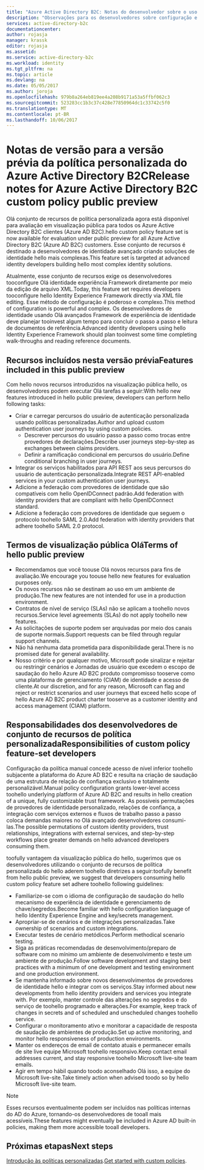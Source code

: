 ```yaml
---
title: "Azure Active Directory B2C: Notas do desenvolvedor sobre o uso de políticas personalizadas | Microsoft Docs"
description: "Observações para os desenvolvedores sobre configuração e manutenção do B2C do Azure AD com políticas personalizadas"
services: active-directory-b2c
documentationcenter: 
author: rojasja
manager: krassk
editor: rojasja
ms.assetid: 
ms.service: active-directory-b2c
ms.workload: identity
ms.tgt_pltfrm: na
ms.topic: article
ms.devlang: na
ms.date: 05/05/2017
ms.author: joroja
ms.openlocfilehash: 979b8a264eb819ee4a208b9171a53a5ffbf062c3
ms.sourcegitcommit: 523283cc1b3c37c428e77850964dc1c33742c5f0
ms.translationtype: MT
ms.contentlocale: pt-BR
ms.lasthandoff: 10/06/2017
---
```

# <a name="release-notes-for-azure-active-directory-b2c-custom-policy-public-preview"></a><span data-ttu-id="8fb00-103">Notas de versão para a versão prévia da política personalizada do Azure Active Directory B2C</span><span class="sxs-lookup"><span data-stu-id="8fb00-103">Release notes for Azure Active Directory B2C custom policy public preview</span></span>
<span data-ttu-id="8fb00-104">Olá conjunto de recursos de política personalizada agora está disponível para avaliação em visualização pública para todos os Azure Active Directory B2C clientes (Azure AD B2C).</span><span class="sxs-lookup"><span data-stu-id="8fb00-104">hello custom policy feature set is now available for evaluation under public preview for all Azure Active Directory B2C (Azure AD B2C) customers.</span></span> <span data-ttu-id="8fb00-105">Esse conjunto de recursos é destinado a desenvolvedores de identidade avançado criando soluções de identidade hello mais complexas.</span><span class="sxs-lookup"><span data-stu-id="8fb00-105">This feature set is targeted at advanced identity developers building hello most complex identity solutions.</span></span>  

<span data-ttu-id="8fb00-106">Atualmente, esse conjunto de recursos exige os desenvolvedores tooconfigure Olá identidade experiência Framework diretamente por meio da edição de arquivo XML.</span><span class="sxs-lookup"><span data-stu-id="8fb00-106">Today, this feature set requires developers tooconfigure hello Identity Experience Framework directly via XML file editing.</span></span> <span data-ttu-id="8fb00-107">Esse método de configuração é poderoso e complexo.</span><span class="sxs-lookup"><span data-stu-id="8fb00-107">This method of configuration is powerful and complex.</span></span> <span data-ttu-id="8fb00-108">Os desenvolvedores de identidade usando Olá avançados Framework de experiência de identidade deve planejar tooinvest algum tempo para concluir o passo a passo e leitura de documentos de referência.</span><span class="sxs-lookup"><span data-stu-id="8fb00-108">Advanced identity developers using hello Identity Experience Framework should plan tooinvest some time completing walk-throughs and reading reference documents.</span></span> 

## <a name="features-included-in-this-public-preview"></a><span data-ttu-id="8fb00-109">Recursos incluídos nesta versão prévia</span><span class="sxs-lookup"><span data-stu-id="8fb00-109">Features included in this public preview</span></span>
<span data-ttu-id="8fb00-110">Com hello novos recursos introduzidos na visualização pública hello, os desenvolvedores podem executar Olá tarefas a seguir:</span><span class="sxs-lookup"><span data-stu-id="8fb00-110">With hello new features introduced in hello public preview, developers can perform hello following tasks:</span></span><br>

* <span data-ttu-id="8fb00-111">Criar e carregar percursos do usuário de autenticação personalizada usando políticas personalizadas.</span><span class="sxs-lookup"><span data-stu-id="8fb00-111">Author and upload custom authentication user journeys by using custom policies.</span></span> 
   * <span data-ttu-id="8fb00-112">Descrever percursos do usuário passo a passo como trocas entre provedores de declarações.</span><span class="sxs-lookup"><span data-stu-id="8fb00-112">Describe user journeys step-by-step as exchanges between claims providers.</span></span> 
   * <span data-ttu-id="8fb00-113">Definir a ramificação condicional em percursos do usuário.</span><span class="sxs-lookup"><span data-stu-id="8fb00-113">Define conditional branching in user journeys.</span></span> 
* <span data-ttu-id="8fb00-114">Integrar os serviços habilitados para API REST aos seus percursos do usuário de autenticação personalizada.</span><span class="sxs-lookup"><span data-stu-id="8fb00-114">Integrate REST API-enabled services in your custom authentication user journeys.</span></span>  
* <span data-ttu-id="8fb00-115">Adicione a federação com provedores de identidade que são compatíveis com hello OpenIDConnect padrão.</span><span class="sxs-lookup"><span data-stu-id="8fb00-115">Add federation with identity providers that are compliant with hello OpenIDConnect standard.</span></span> <br>
* <span data-ttu-id="8fb00-116">Adicione a federação com provedores de identidade que seguem o protocolo toohello SAML 2.0.</span><span class="sxs-lookup"><span data-stu-id="8fb00-116">Add federation with identity providers that adhere toohello SAML 2.0 protocol.</span></span> 

## <a name="terms-of-hello-public-preview"></a><span data-ttu-id="8fb00-117">Termos de visualização pública Olá</span><span class="sxs-lookup"><span data-stu-id="8fb00-117">Terms of hello public preview</span></span>

* <span data-ttu-id="8fb00-118">Recomendamos que você toouse Olá novos recursos para fins de avaliação.</span><span class="sxs-lookup"><span data-stu-id="8fb00-118">We encourage you toouse hello new features for evaluation purposes only.</span></span><br>
* <span data-ttu-id="8fb00-119">Os novos recursos não se destinam ao uso em um ambiente de produção.</span><span class="sxs-lookup"><span data-stu-id="8fb00-119">The new features are not intended for use in a production environment.</span></span><br>
* <span data-ttu-id="8fb00-120">Contratos de nível de serviço (SLAs) não se aplicam a toohello novos recursos.</span><span class="sxs-lookup"><span data-stu-id="8fb00-120">Service level agreements (SLAs) do not apply toohello new features.</span></span> <br>
* <span data-ttu-id="8fb00-121">As solicitações de suporte podem ser arquivadas por meio dos canais de suporte normais.</span><span class="sxs-lookup"><span data-stu-id="8fb00-121">Support requests can be filed through regular support channels.</span></span> <br>
* <span data-ttu-id="8fb00-122">Não há nenhuma data prometida para disponibilidade geral.</span><span class="sxs-lookup"><span data-stu-id="8fb00-122">There is no promised date for general availability.</span></span><br>
* <span data-ttu-id="8fb00-123">Nosso critério e por qualquer motivo, Microsoft pode sinalizar e rejeitar ou restringir cenários e Jornadas de usuário que excedem o escopo de saudação do hello Azure AD B2C produto compromisso tooserve como uma plataforma de gerenciamento (CIAM) de identidade e acesso de cliente.</span><span class="sxs-lookup"><span data-stu-id="8fb00-123">At our discretion, and for any reason, Microsoft can flag and reject or restrict scenarios and user journeys that exceed hello scope of hello Azure AD B2C product charter tooserve as a customer identity and access management (CIAM) platform.</span></span>

## <a name="responsibilities-of-custom-policy-feature-set-developers"></a><span data-ttu-id="8fb00-124">Responsabilidades dos desenvolvedores de conjunto de recursos de política personalizada</span><span class="sxs-lookup"><span data-stu-id="8fb00-124">Responsibilities of custom policy feature-set developers</span></span>
<span data-ttu-id="8fb00-125">Configuração da política manual concede acesso de nível inferior toohello subjacente a plataforma do Azure AD B2C e resulta na criação de saudação de uma estrutura de relação de confiança exclusivo e totalmente personalizável.</span><span class="sxs-lookup"><span data-stu-id="8fb00-125">Manual policy configuration grants lower-level access toohello underlying platform of Azure AD B2C and results in hello creation of a unique, fully customizable trust framework.</span></span> <span data-ttu-id="8fb00-126">As possíveis permutações de provedores de identidade personalizado, relações de confiança, a integração com serviços externos e fluxos de trabalho passo a passo coloca demandas maiores no Olá avançado desenvolvedores consumi-las.</span><span class="sxs-lookup"><span data-stu-id="8fb00-126">The possible permutations of custom identity providers, trust relationships, integrations with external services, and step-by-step workflows place greater demands on hello advanced developers consuming them.</span></span>

<span data-ttu-id="8fb00-127">toofully vantagem da visualização pública do hello, sugerimos que os desenvolvedores utilizando o conjunto de recursos de política personalizada do hello aderem toohello diretrizes a seguir:</span><span class="sxs-lookup"><span data-stu-id="8fb00-127">toofully benefit from hello public preview, we suggest that developers consuming hello custom policy feature set adhere toohello following guidelines:</span></span>
* <span data-ttu-id="8fb00-128">Familiarize-se com o idioma de configuração de saudação do hello mecanismo de experiência de identidade e gerenciamento de chave/segredos.</span><span class="sxs-lookup"><span data-stu-id="8fb00-128">Become familiar with hello configuration language of hello Identity Experience Engine and key/secrets management.</span></span>
* <span data-ttu-id="8fb00-129">Apropriar-se de cenários e de integrações personalizadas.</span><span class="sxs-lookup"><span data-stu-id="8fb00-129">Take ownership of scenarios and custom integrations.</span></span>
* <span data-ttu-id="8fb00-130">Executar testes de cenário metódicos.</span><span class="sxs-lookup"><span data-stu-id="8fb00-130">Perform methodical scenario testing.</span></span>
* <span data-ttu-id="8fb00-131">Siga as práticas recomendadas de desenvolvimento/preparo de software com no mínimo um ambiente de desenvolvimento e teste um ambiente de produção.</span><span class="sxs-lookup"><span data-stu-id="8fb00-131">Follow software development and staging best practices with a minimum of one development and testing environment and one production environment.</span></span>
* <span data-ttu-id="8fb00-132">Se mantenha informado sobre novos desenvolvimentos de provedores de identidade hello e integrar com os serviços.</span><span class="sxs-lookup"><span data-stu-id="8fb00-132">Stay informed about new developments from hello identity providers and services you integrate with.</span></span> <span data-ttu-id="8fb00-133">Por exemplo, manter controle das alterações no segredos e do serviço de toohello programado e alterações.</span><span class="sxs-lookup"><span data-stu-id="8fb00-133">For example, keep track of changes in secrets and of scheduled and unscheduled changes toohello service.</span></span>
* <span data-ttu-id="8fb00-134">Configurar o monitoramento ativo e monitorar a capacidade de resposta de saudação de ambientes de produção.</span><span class="sxs-lookup"><span data-stu-id="8fb00-134">Set up active monitoring, and monitor hello responsiveness of production environments.</span></span>
* <span data-ttu-id="8fb00-135">Manter os endereços de email de contato atuais e permanecer emails de site live equipe Microsoft toohello responsivo.</span><span class="sxs-lookup"><span data-stu-id="8fb00-135">Keep contact email addresses current, and stay responsive toohello Microsoft live-site team emails.</span></span>
* <span data-ttu-id="8fb00-136">Agir em tempo hábil quando toodo aconselhado Olá isso, a equipe do Microsoft live-site.</span><span class="sxs-lookup"><span data-stu-id="8fb00-136">Take timely action when advised toodo so by hello Microsoft live-site team.</span></span> 


>[!NOTE]
><span data-ttu-id="8fb00-137">Esses recursos eventualmente podem ser incluídos nas políticas internas do AD do Azure, tornando-os desenvolvedores de tooall mais acessíveis.</span><span class="sxs-lookup"><span data-stu-id="8fb00-137">These features might eventually be included in Azure AD built-in policies, making them more accessible tooall developers.</span></span>

## <a name="next-steps"></a><span data-ttu-id="8fb00-138">Próximas etapas</span><span class="sxs-lookup"><span data-stu-id="8fb00-138">Next steps</span></span>
<span data-ttu-id="8fb00-139">[Introdução às políticas personalizadas](active-directory-b2c-get-started-custom.md).</span><span class="sxs-lookup"><span data-stu-id="8fb00-139">[Get started with custom policies](active-directory-b2c-get-started-custom.md).</span></span>
